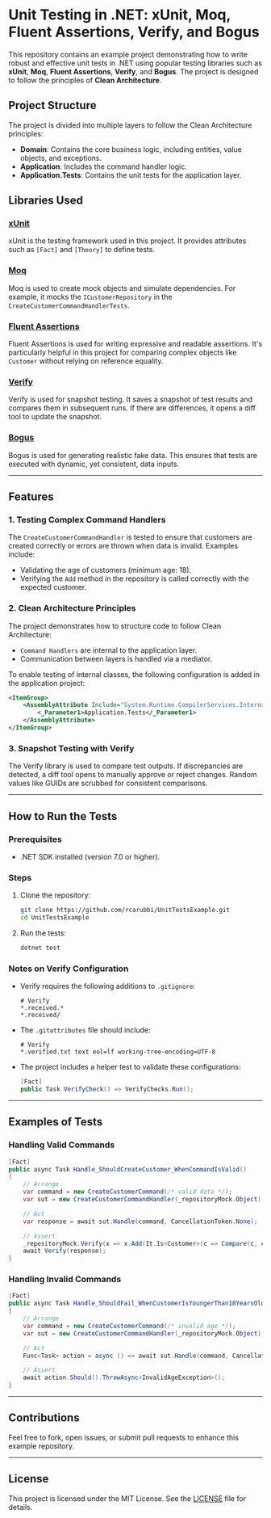 # Unit Testing in .NET: xUnit, Moq, Fluent Assertions, Verify, and Bogus

This repository contains an example project demonstrating how to write robust and effective unit tests in .NET using popular testing libraries such as **xUnit**, **Moq**, **Fluent Assertions**, **Verify**, and **Bogus**. The project is designed to follow the principles of **Clean Architecture**.

## Project Structure

The project is divided into multiple layers to follow the Clean Architecture principles:

- **Domain**: Contains the core business logic, including entities, value objects, and exceptions.
- **Application**: Includes the command handler logic.
- **Application.Tests**: Contains the unit tests for the application layer.

## Libraries Used

### [xUnit](https://xunit.net/)
xUnit is the testing framework used in this project. It provides attributes such as `[Fact]` and `[Theory]` to define tests.

### [Moq](https://github.com/moq/moq4)
Moq is used to create mock objects and simulate dependencies. For example, it mocks the `ICustomerRepository` in the `CreateCustomerCommandHandlerTests`.

### [Fluent Assertions](https://fluentassertions.com/)
Fluent Assertions is used for writing expressive and readable assertions. It's particularly helpful in this project for comparing complex objects like `Customer` without relying on reference equality.

### [Verify](https://github.com/VerifyTests/Verify)
Verify is used for snapshot testing. It saves a snapshot of test results and compares them in subsequent runs. If there are differences, it opens a diff tool to update the snapshot.

### [Bogus](https://github.com/bchavez/Bogus)
Bogus is used for generating realistic fake data. This ensures that tests are executed with dynamic, yet consistent, data inputs.

---

## Features

### 1. **Testing Complex Command Handlers**
The `CreateCustomerCommandHandler` is tested to ensure that customers are created correctly or errors are thrown when data is invalid. Examples include:
- Validating the age of customers (minimum age: 18).
- Verifying the `Add` method in the repository is called correctly with the expected customer.

### 2. **Clean Architecture Principles**
The project demonstrates how to structure code to follow Clean Architecture:
- `Command Handlers` are internal to the application layer.
- Communication between layers is handled via a mediator.

To enable testing of internal classes, the following configuration is added in the application project:

```xml
<ItemGroup>
    <AssemblyAttribute Include="System.Runtime.CompilerServices.InternalsVisibleTo">
        <_Parameter1>Application.Tests</_Parameter1>
    </AssemblyAttribute>
</ItemGroup>
```

### 3. **Snapshot Testing with Verify**
The Verify library is used to compare test outputs. If discrepancies are detected, a diff tool opens to manually approve or reject changes. Random values like GUIDs are scrubbed for consistent comparisons.

---

## How to Run the Tests

### Prerequisites
- .NET SDK installed (version 7.0 or higher).

### Steps
1. Clone the repository:
   ```bash
   git clone https://github.com/rcarubbi/UnitTestsExample.git
   cd UnitTestsExample
   ```

2. Run the tests:
   ```bash
   dotnet test
   ```

### Notes on Verify Configuration
- Verify requires the following additions to `.gitignore`:
    ```gitignore
    # Verify
    *.received.*
    *.received/
    ```
- The `.gitattributes` file should include:
    ```gitattributes
    # Verify
    *.verified.txt text eol=lf working-tree-encoding=UTF-8
    ```
- The project includes a helper test to validate these configurations:
    ```csharp
    [Fact]
    public Task VerifyCheck() => VerifyChecks.Run();
    ```

---

## Examples of Tests

### Handling Valid Commands
```csharp
[Fact]
public async Task Handle_ShouldCreateCustomer_WhenCommandIsValid()
{
    // Arrange
    var command = new CreateCustomerCommand(/* valid data */);
    var sut = new CreateCustomerCommandHandler(_repositoryMock.Object);

    // Act
    var response = await sut.Handle(command, CancellationToken.None);

    // Assert
    _repositoryMock.Verify(x => x.Add(It.Is<Customer>(c => Compare(c, expectedCustomer)), CancellationToken.None), Times.Once);
    await Verify(response);
}
```

### Handling Invalid Commands
```csharp
[Fact]
public async Task Handle_ShouldFail_WhenCustomerIsYoungerThan18YearsOld()
{
    // Arrange
    var command = new CreateCustomerCommand(/* invalid age */);
    var sut = new CreateCustomerCommandHandler(_repositoryMock.Object);

    // Act
    Func<Task> action = async () => await sut.Handle(command, CancellationToken.None);

    // Assert
    await action.Should().ThrowAsync<InvalidAgeException>();
}
```

---

## Contributions

Feel free to fork, open issues, or submit pull requests to enhance this example repository.

---

## License

This project is licensed under the MIT License. See the [LICENSE](LICENSE) file for details.
